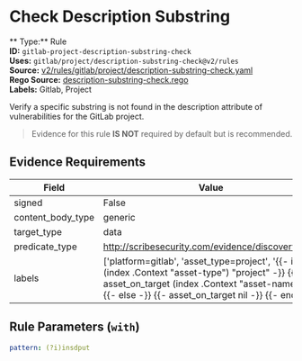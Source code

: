 # Check Description Substring  
** Type:** Rule  
**ID:** `gitlab-project-description-substring-check`  
**Uses:** `gitlab/project/description-substring-check@v2/rules`  
**Source:** [v2/rules/gitlab/project/description-substring-check.yaml](https://github.com/scribe-public/sample-policies/v2/rules/gitlab/project/description-substring-check.yaml)  
**Rego Source:** [description-substring-check.rego](https://github.com/scribe-public/sample-policies/v2/rules/gitlab/project/description-substring-check.rego)  
**Labels:** Gitlab, Project  

Verify a specific substring is not found in the description attribute of vulnerabilities for the GitLab project.

> Evidence for this rule **IS NOT** required by default but is recommended.


## Evidence Requirements  
| Field | Value |
|-------|-------|
| signed | False |
| content_body_type | generic |
| target_type | data |
| predicate_type | http://scribesecurity.com/evidence/discovery/v0.1 |
| labels | ['platform=gitlab', 'asset_type=project', '{{- if eq (index .Context "asset-type") "project" -}} {{- asset_on_target (index .Context "asset-name") -}} {{- else -}} {{- asset_on_target nil -}} {{- end -}}'] |

## Rule Parameters (`with`)  
```yaml
pattern: (?i)insdput
```

